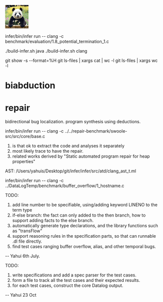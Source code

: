 <img src="website/static/img/feiyun.jpeg" alt="logo" width="15%" />



infer/bin/infer run -- clang -c benchmark/evaluation/1.8_potential_termination_1.c


./build-infer.sh java
./build-infer.sh clang



git show -s --format=%H
git ls-files | xargs cat | wc -l
git ls-files | xargs wc -l

# biabduction 
# repair 

bidirectional bug localization. 
program synthesis using deductions. 



infer/bin/infer run -- clang -c ../../repair-benchmark/swoole-src/src/core/base.c


1. is that ok to extract the code and analyses it separately 
2. most likely trace to have the repair. 
3. related works derived by "Static automated program repair for heap properties"



AST: 
/Users/yahuis/Desktop/git/infer/infer/src/atd/clang_ast_t.ml


infer/bin/infer run -- clang -c ../DataLogTemp/benchmark/buffer_overflow/1_hostname.c


TODO:
1. add line number to be specifiable, using/adding keyword LINENO to the term type 
2. if-else branch: the fact can only added to the then branch, how to support adding facts to the else branch. 
3. automatically generate type declarations, and the library functions such as "transFlow"
4. support reasoning rules in the specification parts, so that can runnable .dl file directly. 
5. find test cases ranging buffer overflow, alias, and other temporal bugs. 

-- Yahui 6th July. 


TODO: 

1. write specifications and add a spec parser for the test cases. 
2. form a file to track all the test cases and their expected results. 
3. for each test cases, construct the core Datalog output. 

-- Yahui 23 Oct